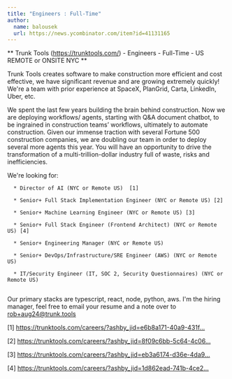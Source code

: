 ```yaml
---
title: "Engineers : Full-Time"
author:
  name: balousek
  url: https://news.ycombinator.com/item?id=41131165
---
```

** Trunk Tools (<a href="https:&#x2F;&#x2F;trunktools.com&#x2F;" rel="nofollow">https:&#x2F;&#x2F;trunktools.com&#x2F;</a>) - Engineers - Full-Time - US REMOTE or ONSITE NYC **

Trunk Tools creates software to make construction more efficient and cost effective, we have significant revenue and are growing extremely quickly! We&#x27;re a team with prior experience at SpaceX, PlanGrid, Carta, LinkedIn, Uber, etc.

We spent the last few years building the brain behind construction. Now we are deploying workflows&#x2F; agents, starting with Q&amp;A document chatbot, to be ingrained in construction teams’ workflows, ultimately to automate construction. Given our immense traction with several Fortune 500 construction companies,  we are doubling our team in order to deploy several more agents this year. You will have an opportunity to drive the transformation of a multi-trillion-dollar industry full of waste, risks and inefficiencies.

We&#x27;re looking for:

<pre><code>  * Director of AI (NYC or Remote US)  [1]

  * Senior+ Full Stack Implementation Engineer (NYC or Remote US) [2]

  * Senior+ Machine Learning Engineer (NYC or Remote US) [3]

  * Senior+ Full Stack Engineer (Frontend Architect) (NYC or Remote US) [4]

  * Senior+ Engineering Manager (NYC or Remote US)

  * Senior+ DevOps&#x2F;Infrastructure&#x2F;SRE Engineer (AWS) (NYC or Remote US)

  * IT&#x2F;Security Engineer (IT, SOC 2, Security Questionnaires) (NYC or Remote US)

</code></pre>
Our primary stacks are typescript, react, node, python, aws. I&#x27;m the hiring manager, feel free to email your resume and a note over to rob+aug24@trunk.tools

[1] <a href="https:&#x2F;&#x2F;trunktools.com&#x2F;careers&#x2F;?ashby_jid=e6b8a171-40a9-431f-9e22-138005c41654" rel="nofollow">https:&#x2F;&#x2F;trunktools.com&#x2F;careers&#x2F;?ashby_jid=e6b8a171-40a9-431f...</a>

[2] <a href="https:&#x2F;&#x2F;trunktools.com&#x2F;careers&#x2F;?ashby_jid=8f09c6bb-5c64-4c06-874e-dbfa0b1d326d" rel="nofollow">https:&#x2F;&#x2F;trunktools.com&#x2F;careers&#x2F;?ashby_jid=8f09c6bb-5c64-4c06...</a>

[3] <a href="https:&#x2F;&#x2F;trunktools.com&#x2F;careers&#x2F;?ashby_jid=eb3a6174-d36e-4da9-8af2-dc0ac87312f1" rel="nofollow">https:&#x2F;&#x2F;trunktools.com&#x2F;careers&#x2F;?ashby_jid=eb3a6174-d36e-4da9...</a>

[4] <a href="https:&#x2F;&#x2F;trunktools.com&#x2F;careers&#x2F;?ashby_jid=1d862ead-741b-4ce2-83f4-d914393b9ad3" rel="nofollow">https:&#x2F;&#x2F;trunktools.com&#x2F;careers&#x2F;?ashby_jid=1d862ead-741b-4ce2...</a>
